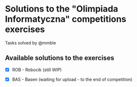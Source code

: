 # Solutions to the "Olimpiada Informatyczna" competitions exercises
Tasks solved by @mmble

## Available solutions to the exercises
 - [x] ROB - Robocik (still WIP)

 - [x] BAS - Basen (waiting for upload - to the end of competition)
